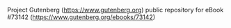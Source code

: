 Project Gutenberg (https://www.gutenberg.org) public repository
for eBook #73142 (https://www.gutenberg.org/ebooks/73142)

